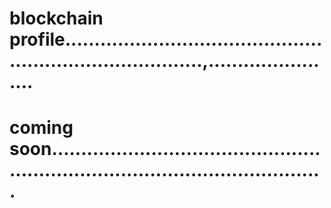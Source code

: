 # blockchain profile.............................................................................,.......................
# coming soon....................................................................................................
